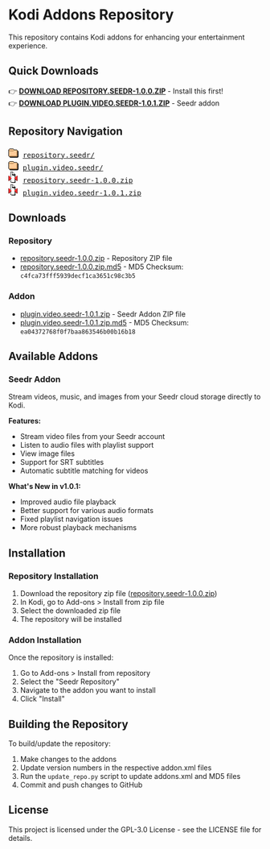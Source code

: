# Kodi Addons Repository

This repository contains Kodi addons for enhancing your entertainment experience.

## Quick Downloads

👉 **[DOWNLOAD REPOSITORY.SEEDR-1.0.0.ZIP](repository.seedr/repository.seedr-1.0.0.zip)** - Install this first!  
👉 **[DOWNLOAD PLUGIN.VIDEO.SEEDR-1.0.1.ZIP](plugin.video.seedr/plugin.video.seedr-1.0.1.zip)** - Seedr addon

## Repository Navigation

<pre>
<img src="icons/folder.gif" alt="[DIR]"> <a href="repository.seedr/">repository.seedr/</a>
<img src="icons/folder.gif" alt="[DIR]"> <a href="plugin.video.seedr/">plugin.video.seedr/</a>
<img src="icons/compressed.gif" alt="[ZIP]"> <a href="repository.seedr/repository.seedr-1.0.0.zip">repository.seedr-1.0.0.zip</a>
<img src="icons/compressed.gif" alt="[ZIP]"> <a href="plugin.video.seedr/plugin.video.seedr-1.0.1.zip">plugin.video.seedr-1.0.1.zip</a>
</pre>

## Downloads

### Repository

- [repository.seedr-1.0.0.zip](repository.seedr/repository.seedr-1.0.0.zip) - Repository ZIP file
- [repository.seedr-1.0.0.zip.md5](repository.seedr/repository.seedr-1.0.0.zip.md5) - MD5 Checksum: `c4fca73fff5939decf1ca3651c98c3b5`

### Addon

- [plugin.video.seedr-1.0.1.zip](plugin.video.seedr/plugin.video.seedr-1.0.1.zip) - Seedr Addon ZIP file
- [plugin.video.seedr-1.0.1.zip.md5](plugin.video.seedr/plugin.video.seedr-1.0.1.zip.md5) - MD5 Checksum: `ea04372768f0f7baa863546b00b16b18`

## Available Addons

### Seedr Addon

Stream videos, music, and images from your Seedr cloud storage directly to Kodi.

**Features:**

- Stream video files from your Seedr account
- Listen to audio files with playlist support
- View image files
- Support for SRT subtitles
- Automatic subtitle matching for videos

**What's New in v1.0.1:**

- Improved audio file playback
- Better support for various audio formats
- Fixed playlist navigation issues
- More robust playback mechanisms

## Installation

### Repository Installation

1. Download the repository zip file ([repository.seedr-1.0.0.zip](repository.seedr/repository.seedr-1.0.0.zip))
2. In Kodi, go to Add-ons > Install from zip file
3. Select the downloaded zip file
4. The repository will be installed

### Addon Installation

Once the repository is installed:

1. Go to Add-ons > Install from repository
2. Select the "Seedr Repository"
3. Navigate to the addon you want to install
4. Click "Install"

## Building the Repository

To build/update the repository:

1. Make changes to the addons
2. Update version numbers in the respective addon.xml files
3. Run the `update_repo.py` script to update addons.xml and MD5 files
4. Commit and push changes to GitHub

## License

This project is licensed under the GPL-3.0 License - see the LICENSE file for details.
